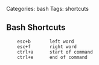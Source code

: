 Categories: bash
Tags: shortcuts

## Bash Shortcuts

		esc+b 		left word
		esc+f 		right word
		ctrl+a 		start of command
		ctrl+e 		end of command
